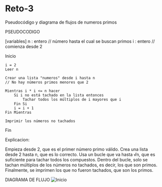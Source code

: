 # Reto-3
Pseudocódigo y diagrama de flujos de numeros primos

PSEUDOCODIGO

[variables]
n : entero     // número hasta el cual se buscan primos
i : entero     // comienza desde 2

Inicio

    i = 2 
    Leer n

    Crear una lista "numeros" desde i hasta n
    // No hay números primos menores que 2

    Mientras i * i <= n hacer
        Si i no está tachado en la lista entonces
            Tachar todos los múltiplos de i mayores que i
        Fin Si
        i = i + 1
    Fin Mientras

    Imprimir los números no tachados

Fin

Explicacion:

Empieza desde 2, que es el primer número primo válido.
Crea una lista desde 2 hasta n, que es lo correcto.
Usa un bucle que va hasta √n, que es suficiente para tachar todos los compuestos.
Dentro del bucle, solo se tachan múltiplos de los números no tachados, es decir, los que son primos.
Finalmente, se imprimen los que no fueron tachados, que son los primos.

DIAGRAMA DE FLUJO 
![Inicio](https://github.com/user-attachments/assets/61f074fa-e776-409e-abf9-0bfe8ef09f2a)


